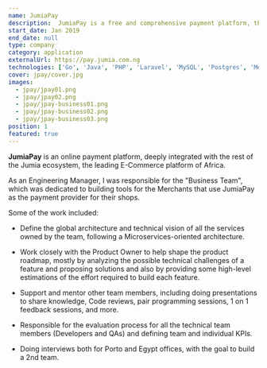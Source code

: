 ```yaml
---
name: JumiaPay
description:  JumiaPay is a free and comprehensive payment platform, that allows you to pay for orders, utility bills, airtime recharge, hotel booking, and so much more.
start_date: Jan 2019
end_date: null
type: company
category: application
externalUrl: https://pay.jumia.com.ng
technologies: ['Go', 'Java', 'PHP', 'Laravel', 'MySQL', 'Postgres', 'Memcached', 'Apache Kafka', 'Docker', 'Kong', 'GitHub', 'Jenkins', 'Jira']
cover: jpay/cover.jpg
images:
  - jpay/jpay01.png
  - jpay/jpay02.png
  - jpay/jpay-business01.png
  - jpay/jpay-business02.png
  - jpay/jpay-business03.png
position: 1
featured: true
---
```


**JumiaPay** is an online payment platform, deeply integrated with the rest of the Jumia ecosystem,
the leading E-Commerce platform of Africa.

As an Engineering Manager, I was responsible for the "Business Team", which was dedicated to building tools
for the Merchants that use JumiaPay as the payment provider for their shops.

Some of the work included:

- Define the global architecture and technical vision of all the services owned by the team,
following a Microservices-oriented architecture.

- Work closely with the Product Owner to help shape the product roadmap,
  mostly by analyzing the possible technical challenges of a feature and proposing solutions
  and also by providing some high-level estimations of the effort required to build each feature.

- Support and mentor other team members, including doing presentations to share knowledge, Code reviews,
  pair programming sessions, 1 on 1 feedback sessions, and more.

- Responsible for the evaluation process for all the technical team members (Developers and QAs)
  and defining team and individual KPIs.

- Doing interviews both for Porto and Egypt offices, with the goal to build a 2nd team.

